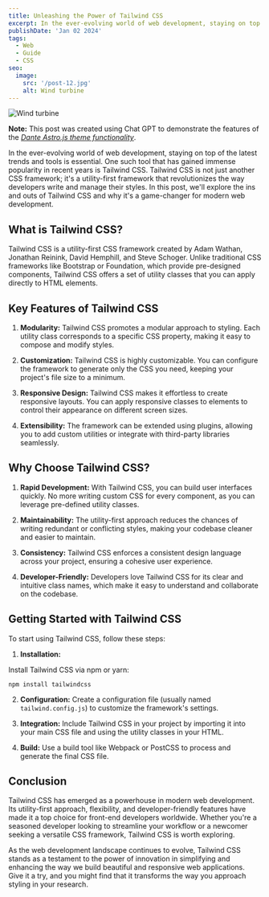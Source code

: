 ```yaml
---
title: Unleashing the Power of Tailwind CSS
excerpt: In the ever-evolving world of web development, staying on top of the latest trends and tools is essential. One such tool that has gained immense popularity in recent years is Tailwind CSS.
publishDate: 'Jan 02 2024'
tags:
  - Web
  - Guide
  - CSS
seo:
  image:
    src: '/post-12.jpg'
    alt: Wind turbine
---
```


![Wind turbine](/post-12.jpg)

**Note:** This post was created using Chat GPT to demonstrate the features of the _[Dante Astro.js theme functionality](https://justgoodui.com/astro-themes/dante/)_.

In the ever-evolving world of web development, staying on top of the latest trends and tools is essential. One such tool that has gained immense popularity in recent years is Tailwind CSS. Tailwind CSS is not just another CSS framework; it's a utility-first framework that revolutionizes the way developers write and manage their styles. In this post, we'll explore the ins and outs of Tailwind CSS and why it's a game-changer for modern web development.

## What is Tailwind CSS?

Tailwind CSS is a utility-first CSS framework created by Adam Wathan, Jonathan Reinink, David Hemphill, and Steve Schoger. Unlike traditional CSS frameworks like Bootstrap or Foundation, which provide pre-designed components, Tailwind CSS offers a set of utility classes that you can apply directly to HTML elements.

## Key Features of Tailwind CSS

1. **Modularity:** Tailwind CSS promotes a modular approach to styling. Each utility class corresponds to a specific CSS property, making it easy to compose and modify styles.

2. **Customization:** Tailwind CSS is highly customizable. You can configure the framework to generate only the CSS you need, keeping your project's file size to a minimum.

3. **Responsive Design:** Tailwind CSS makes it effortless to create responsive layouts. You can apply responsive classes to elements to control their appearance on different screen sizes.

4. **Extensibility:** The framework can be extended using plugins, allowing you to add custom utilities or integrate with third-party libraries seamlessly.

## Why Choose Tailwind CSS?

1. **Rapid Development:** With Tailwind CSS, you can build user interfaces quickly. No more writing custom CSS for every component, as you can leverage pre-defined utility classes.

2. **Maintainability:** The utility-first approach reduces the chances of writing redundant or conflicting styles, making your codebase cleaner and easier to maintain.

3. **Consistency:** Tailwind CSS enforces a consistent design language across your project, ensuring a cohesive user experience.

4. **Developer-Friendly:** Developers love Tailwind CSS for its clear and intuitive class names, which make it easy to understand and collaborate on the codebase.

## Getting Started with Tailwind CSS

To start using Tailwind CSS, follow these steps:

1. **Installation:**

Install Tailwind CSS via npm or yarn:

```
npm install tailwindcss
```

2. **Configuration:** Create a configuration file (usually named `tailwind.config.js`) to customize the framework's settings.

3. **Integration:** Include Tailwind CSS in your project by importing it into your main CSS file and using the utility classes in your HTML.

4. **Build:** Use a build tool like Webpack or PostCSS to process and generate the final CSS file.

## Conclusion

Tailwind CSS has emerged as a powerhouse in modern web development. Its utility-first approach, flexibility, and developer-friendly features have made it a top choice for front-end developers worldwide. Whether you're a seasoned developer looking to streamline your workflow or a newcomer seeking a versatile CSS framework, Tailwind CSS is worth exploring.

As the web development landscape continues to evolve, Tailwind CSS stands as a testament to the power of innovation in simplifying and enhancing the way we build beautiful and responsive web applications. Give it a try, and you might find that it transforms the way you approach styling in your research.
